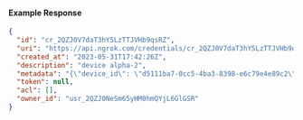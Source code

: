 <!-- Generated by nd gen api-examples. DO NOT EDIT. -->
#### Example Response
```json
{
  "id": "cr_2QZJ0V7daT3hY5LzTTJVHb9qsRZ",
  "uri": "https://api.ngrok.com/credentials/cr_2QZJ0V7daT3hY5LzTTJVHb9qsRZ",
  "created_at": "2023-05-31T17:42:26Z",
  "description": "device alpha-2",
  "metadata": "{\"device_id\": \"d5111ba7-0cc5-4ba3-8398-e6c79e4e89c2\"}",
  "token": null,
  "acl": [],
  "owner_id": "usr_2QZJ0NeSm65yHM0hmQYjL6GlGSR"
}